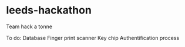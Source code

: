# leeds-hackathon

Team hack a tonne

To do:
  Database
  Finger print scanner
  Key chip
  Authentification process
